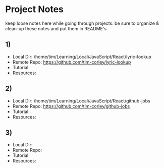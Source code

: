 # Project Notes

keep loose notes here while going through projects. be sure to organize & clean-up these notes and put them in README's. 

## 1)
 - Local Dir: /home/tim/Learning/Local/JavaScript/React/lyric-lookup
 - Remote Repo: https://github.com/tim-corley/lyric-lookup
 - Tutorial:
 - Resources:

## 2)
 - Local Dir: /home/tim/Learning/Local/JavaScript/React/github-jobs
 - Remote Repo: https://github.com/tim-corley/github-jobs
 - Tutorial:
 - Resources:

## 3)
 - Local Dir: 
 - Remote Repo: 
 - Tutorial:
 - Resources:
